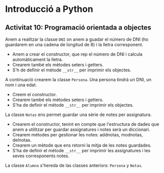 # Introducció a Python
## Activitat 10: Programació orientada a objectes

Anem a realitzar la classe `DNI` on anem a guadar el número de DNI (ho guardarem en una cadena de longitud de 8) i la lletra corresponent.

* Anem a crear el constructor, que rep el número de DNI i calcula automàticament la lletra.
* Crearem també els mètodes seters i getters.
* S'h de definir el mètode `__str__` per imprimir els objectes.

A continuació crearem la classe `Persona`. Una persona tindrà un DNI, un nom i una edat.

* Creem el constructor.
* Crearem també els mètodes seters i getters.
* S'ha de definir el mètode `__str__` per imprimir els objectes.

La classe `Notas` ens permet guardar una sèrie de notes per assignatura.

* Crearem el constructor, tenint en compte que l'estructura de dades que anem a utilitzar per guardar assignatures i notes serà un diccionari.
* Crearem mètodes per gestionar les notes: addnotas, modnotas, delnotas.
* Crearem un mètode que ens retorni la mitja de les notes guardades.
* S'ha de definir el mètode `__str__` per imprimir les assignatures i les seves corresponents notes.

La classe `Alumno` s'hereda de las classes anteriors: `Persona` y `Notas`.
